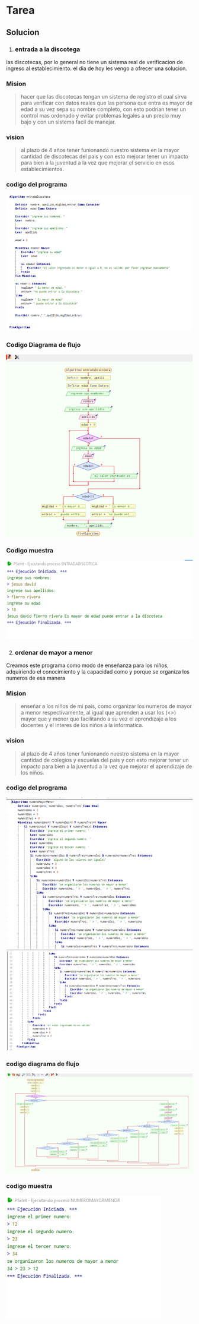 # Tarea
## Solucion
1. ### entrada a la discotega
las discotecas, por lo general no tiene un sistema real de verificacion de ingreso al establecimiento. el dia de hoy les vengo a ofrecer una solucion.
### Mision
> hacer que las discotecas tengan un sistema de registro el cual sirva para verificar con datos reales que las persona que entra es mayor de edad a su vez sepa su nombre completo, con esto podrian tener un control mas ordenado y evitar problemas legales a un precio muy bajo y con un sistema facil de manejar.
### vision
> al plazo de 4 años tener funionando nuestro sistema en la mayor cantidad de discotecas del pais y con esto mejorar tener un impacto para bien a la juventud a la vez que mejorar el servicio en esos establecimientos.
### codigo del programa
![codigo pseint](entredadDiscotecaCodigo.png)
### Codigo Diagrama de flujo
![codigo pseint](entradaDiscotecaDg.png)
### Codigo muestra
![codigo pseint](entradaDiscotecaEs.png)

2. ### ordenar de mayor a menor
Creamos este programa como modo de enseñanza para los niños, adquiriendo el conocimiento y la capacidad como y porque se organiza los numeros de esa manera
### Mision
> enseñar a los niños de mi pais, como organizar los numeros de mayor a menor respectivamente, al igual que aprenden a usar los (<>) mayor que y menor que  facilitando a su vez el aprendizaje a los docentes y el interes de los niños a la informatica.
### vision
> al plazo de 4 años tener funionando nuestro sistema en la mayor cantidad de colegios y escuelas del pais y con esto mejorar tener un impacto para bien a la juventud a la vez que mejorar el aprendizaje de los niños.
### codigo del programa
![codigo pseint](mayorMenorCodigo.png)
![image](mayorMenorCodigo1.png)
### codigo diagrama de flujo
![image](mayorMenorDg.png)
### codigo muestra
![image](mayorMenorEs.png)



